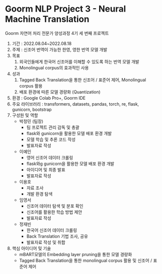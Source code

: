 # Goorm NLP Project 3 - Neural Machine Translation
Goorm 자연어 처리 전문가 양성과정 4기 세 번째 프로젝트
1. 기간 : 2022.08.04~2022.08.18
2. 주제 : 신조어 번역이 가능한 한영, 영한 번역 모델 개발
3. 목표
    1) 외국인들에게 한국어 신조어를 이해할 수 있도록 하는 번역 모델 개발
    2) Monolingual corpus의 효과적인 사용
4. 성과
    1) Tagged Back Translation을 통한 신조어 / 표준어 제어, Monolingual corpus 활용
    2) 배포 환경에 따른 모델 경량화 (Quantization)
5. 환경 : Google Colab Pro+, Goorm IDE
6. 주요 라이브러리 : transformers, datasets, pandas, torch, re, flask, gunicorn, bootstrap
7. 구성원 및 역할
    * 박정민 (팀장)
        * 팀 프로젝트 관리 감독 및 총괄
        * flask와 gunicorn을 활용한 모델 배포 환경 개발
        * 모델 학습 및 추론 코드 작성
        * 발표자료 작성
    * 이예인
        * 영어 신조어 데이터 크롤링
        * flask와g gunicorn을 활용한 모델 배포 환경 개발
        * 아이디어 및 최종 발표
        * 발표자료 작성
    * 이용호
        * 자료 조사
        * 개발 환경 탐색
    * 임영서
        * 신조어 데이터 탐색 및 분포 확인
        * 신조어를 활용한 학습 방법 제안
        * 발표자료 작성
    * 정재빈
        * 한국어 신조어 데이터 크롤링
        * Back Translation 기법 조사, 공유
        * 발표자료 작성 및 취합
8. 핵심 아이디어 및 기술
    * mBART모델의 Embedding layer pruning을 통한 모델 경량화
    * Tagged Back Translation을 통한 monolingual corpus 활용 및 신조어 / 표준어 제어
